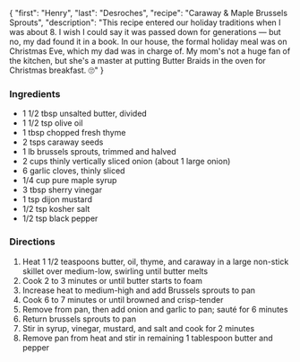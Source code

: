{
    "first": "Henry",
    "last": "Desroches",
    "recipe": "Caraway & Maple Brussels Sprouts",
    "description": "This recipe entered our holiday traditions when I was about 8. I wish I could say it was passed down for generations — but no, my dad found it in a book. In our house, the formal holiday meal was on Christmas Eve, which my dad was in charge of. My mom's not a huge fan of the kitchen, but she's a master at putting Butter Braids in the oven for Christmas breakfast. 🙄"
}

<div class="ingredients">
        <h3>Ingredients</h3>
        <ul>
<li>1 1/2 tbsp unsalted butter, divided</li>
<li>1 1/2 tsp olive oil</li>
<li>1 tbsp chopped fresh thyme</li>
<li>2 tsps caraway seeds</li>
<li>1 lb brussels sprouts, trimmed and halved</li>
<li>2 cups thinly vertically sliced onion (about 1 large onion)</li>
<li>6 garlic cloves, thinly sliced</li>
<li>1/4 cup pure maple syrup</li>
<li>3 tbsp sherry vinegar</li>
<li>1 tsp dijon mustard</li>
<li>1/2 tsp kosher salt</li>
<li>1/2 tsp black pepper</li>
        </ul>
      </div>
      <div class="directions">
        <h3>Directions</h3>
        <ol>
<li>Heat 1 1/2 teaspoons butter, oil, thyme, and caraway in a large non-stick skillet over medium-low, swirling until butter melts</li>
<li>Cook 2 to 3 minutes or until butter starts to foam</li>
<li>Increase heat to medium-high and add Brussels sprouts to pan</li>
<li>Cook 6 to 7 minutes or until browned and crisp-tender</li>
<li>Remove from pan, then add onion and garlic to pan; sauté for 6 minutes</li>
<li>Return brussels sprouts to pan</li>
<li>Stir in syrup, vinegar, mustard, and salt and cook for 2 minutes</li>
<li>Remove pan from heat and stir in remaining 1 tablespoon butter and pepper</li>
        </ol>
      </div>
